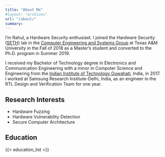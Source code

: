 ```yaml
---
title: "About Me"
#layout: "archives"
url: "/about/"
summary: 
---
```


I’m Rahul, a Hardware Security enthusiast. I joined the Hardware Security ([SETH](https://seth.engr.tamu.edu/)) lab in the [Computer Engineering and Systems Group](https://cesg.tamu.edu/) at Texas A&M University in the Fall of 2018 as a Master’s student and converted to the Ph.D. program in Summer 2019.

I received my Bachelor of Technology degree in Electronics and Communication Engineering with a minor in Computer Science and Engineering from the [Indian Institute of Technology Guwahati](https://www.iitg.ac.in/), India, in 2017. I worked at Samsung Research Institute-Delhi, India, as an engineer in the RTL Design and Verification Team for one year.


## Research Interests
- Hardware Fuzzing
- Hardware Vulnerability Detection
- Secure Computer Architecture 


## Education

{{< education_list >}}
